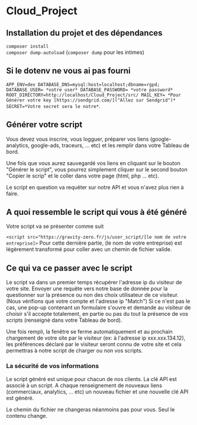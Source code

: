 # Cloud_Project


## Installation du projet et des dépendances

```composer install```<br/>
```composer dump-autoload``` (```composer dump``` pour les intimes)

## Si le dotenv ne vous ai pas fourni 

`APP_ENV=dev
DATABASE_DNS=mysql:host=localhost;dbname=rgpd;
DATABASE_USER= *votre user*
DATABASE_PASSWORD= *votre password*
ROOT_DIRECTORY=http://localhost/Cloud_Project/src/
MAIL_KEY= *Pour Générer votre key [https://sendgrid.com/]("Allez sur Sendgrid")*
SECRET=*Votre secret sera le notre*`.

## Générer votre script 

Vous devez vous inscrire, vous logguer, préparer vos liens (google-analytics, google-ads, traceurs, ... etc) et les remplir dans votre Tableau de bord.

Une fois que vous aurez sauvegardé vos liens en cliquant sur le bouton "Générer le script",
vous pourrez simplement cliquer sur le second bouton "Copier le scrip" et le coller dans votre page (html, php ... etc).

Le script en question va requêter sur notre API et vous n'avez plus rien à faire.

## A quoi ressemble le script qui vous à été généré

Votre script va se présenter comme suit

```<script src="https://gravity-zero.fr/js/user_script/[le nom de votre entreprise]>```
Pour cette dernière partie, (le nom de votre entreprise) est légèrement transformé pour coller avec un chemin de fichier valide.

## Ce qui va ce passer avec le script

Le script va dans un premier temps récupérer l'adresse ip du visiteur de votre site.
Envoyer une requête vers notre base de donnée pour la questionner sur la présence ou non des choix
utilisateur de ce visiteur. (Nous vérifions que votre compte et l'adresse ip "Match") Si ce n'est pas le cas, une pop-up contenant un formulaire s'ouvre et demande au visiteur de choisir s'il accepte totalement, en partie ou pas du tout la présence de vos scripts (renseigné dans votre Tableau de bord).

Une fois rempli, la fenêtre se ferme automatiquement et au prochain chargement de votre site par le visiteur (ex: à l'adresse ip xxx.xxx.134.12), les préférences déclaré par le visiteur seront connu de votre site et cela permettras à notre script de charger ou non vos scripts.

### La sécurité de vos informations

Le script généré est unique pour chacun de nos clients. La clé API est associé à un script.
A chaque renseignement de nouveaux liens (commerciaux, analytics, ... etc) un nouveau fichier et une nouvelle clé API est généré.

Le chemin du fichier ne changeras néanmoins pas pour vous. Seul le contenu change.
